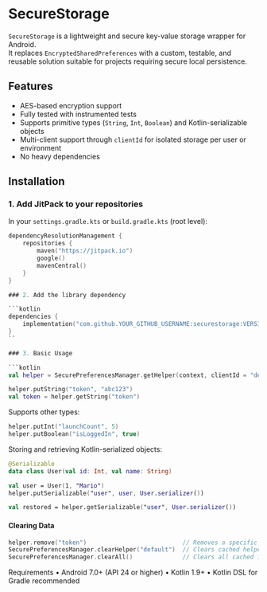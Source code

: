 # SecureStorage

`SecureStorage` is a lightweight and secure key-value storage wrapper for Android.  
It replaces `EncryptedSharedPreferences` with a custom, testable, and reusable solution suitable for projects requiring secure local persistence.

## Features

- AES-based encryption support
- Fully tested with instrumented tests
- Supports primitive types (`String`, `Int`, `Boolean`) and Kotlin-serializable objects
- Multi-client support through `clientId` for isolated storage per user or environment
- No heavy dependencies

## Installation

### 1. Add JitPack to your repositories

In your `settings.gradle.kts` or `build.gradle.kts` (root level):

```kotlin
dependencyResolutionManagement {
    repositories {
        maven("https://jitpack.io")
        google()
        mavenCentral()
    }
}

### 2. Add the library dependency

```kotlin
dependencies {
    implementation("com.github.YOUR_GITHUB_USERNAME:securestorage:VERSION_TAG")
}
``

### 3. Basic Usage

```kotlin
val helper = SecurePreferencesManager.getHelper(context, clientId = "default")

helper.putString("token", "abc123")
val token = helper.getString("token")
```
Supports other types:

```kotlin
helper.putInt("launchCount", 5)
helper.putBoolean("isLoggedIn", true)
```

Storing and retrieving Kotlin-serialized objects:

```kotlin
@Serializable
data class User(val id: Int, val name: String)

val user = User(1, "Mario")
helper.putSerializable("user", user, User.serializer())

val restored = helper.getSerializable("user", User.serializer())
```

#### Clearing Data

```kotlin
helper.remove("token")                           // Removes a specific key
SecurePreferencesManager.clearHelper("default")  // Clears cached helper instance
SecurePreferencesManager.clearAll()              // Clears all cached instances (data is not deleted)
```

Requirements
	•	Android 7.0+ (API 24 or higher)
	•	Kotlin 1.9+
	•	Kotlin DSL for Gradle recommended
